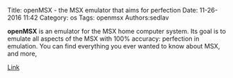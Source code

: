 Title: openMSX - the MSX emulator that aims for perfection
Date: 11-26-2016 11:42
Category: os
Tags: openmsx
Authors:sedlav

**openMSX** is an emulator for the MSX home computer system. Its goal is to emulate all aspects of the MSX with 100% accuracy: perfection in emulation. You can find everything you ever wanted to know about MSX, and more, 

[Link](http://openmsx.org/index.php)
